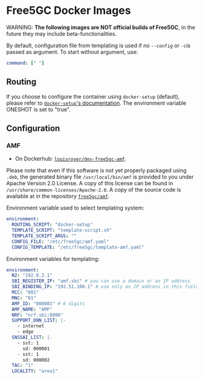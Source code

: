 # Free5GC Docker Images
WARNING: **The following images are NOT official builds of Free5GC**, in the future they may include beta-functionalities.

By default, configuration file from templating is used if no `--config` or `-c`is passed as argument. To start without argument, use:

```yaml
command: [" "]
```

## Routing
If you choose to configure the container using `docker-setup` (default), please refer to [`docker-setup`'s documentation](https://github.com/louisroyer/docker-setup). The environment variable ONESHOT is set to "true".

## Configuration
### AMF
- On Dockerhub: [`louisroyer/dev-free5gc-amf`](https://hub.docker.com/r/louisroyer/dev-free5gc-amf). 

Please note that even if this software is not yet properly packaged using `.deb`, the generated binary file `/usr/local/bin/amf` is provided to you under Apache Version 2.0 License. A copy of this license can be found in `/usr/share/common-licenses/Apache-2.0`.
A copy of the source code is available at in the repository [`free5gc/amf`](https://github.com/free5gc/amf).

Environment variable used to select templating system:
```yaml
environment:
  ROUTING_SCRIPT: "docker-setup"
  TEMPLATE_SCRIPT: "template-script.sh"
  TEMPLATE_SCRIPT_ARGS: ""
  CONFIG_FILE: "/etc/free5gc/amf.yaml"
  CONFIG_TEMPLATE: "/etc/free5gc/template-amf.yaml"
```

Environment variables for templating:
```yaml
environment:
  N2: "192.0.2.1"
  SBI_REGISTER_IP: "amf.sbi" # you can use a domain or an IP address
  SBI_BINDING_IP: "192.51.100.1" # use only an IP address in this field
  MCC: "001"
  MNC: "01"
  AMF_ID: "000001" # 6 digits
  AMF_NAME: "AMF"
  NRF: "nrf.sbi:8000"
  SUPPORT_DNN_LIST: |-
    - internet
    - edge
  SNSSAI_LIST: |-
    - sst: 1
      sd: 000001
    - sst: 1
      sd: 000002
  TAC: "1"
  LOCALITY: "area1"
```
